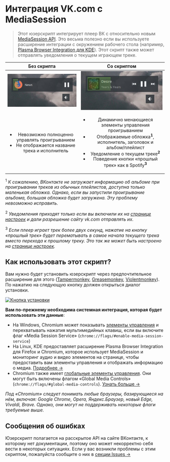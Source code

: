 # Интеграция VK.com с MediaSession

> Этот юзерскрипт интегрирует плеер ВК с относительно новым [MediaSession API](https://w3c.github.io/mediasession/). Это весьма полезно если вы используете расширение интеграции с окружением рабочего стола (например, [Plasma Browser Integration для KDE](https://community.kde.org/Plasma/Browser_Integration)). Этот скрипт также может отправлять уведомления о текущем играющем треке.

|             Без скрипта             |           Со скриптом            |
| :---------------------------------: | :------------------------------: |
| ![Screenshot](examples/without.jpg) | ![Screenshot](examples/with.jpg) |
| <ul><li>Невозможно полноценно управлять проигрыванием</li><li>Не отображается название трека и исполнитель</li></ul> | <ul><li>Динамично менающиеся элементы управления проигрыванием</li><li>Отображаемые обложка<sup>**1**</sup>, исполнитель, заголовок и альбом/плейлист</li><li>Уведомление о текущем треке<sup>**2**</sup></li><li>Поведение кнопки «прошлый трек» как в Spotify<sup>**3**</sup></li></ul> |

<sup>1</sup> *К сожалению, ВКонтакте не загружает информацию об альбоме при проигрывании треков из обычных плейлистов, доступна только маленькая обложка. Однако, если вы запустили проигрывание альбома, большая обложка будет загружена. Эту проблему невозможно исправить.*

<sup>2</sup> *Уведомления приходят только если вы включили их на [странице настроек][vk_settings] и дали разрешение сайту vk.com отправлять их.*

<sup>3</sup> *Если плеер играет трек более двух секунд, нажатие на кнопку «прошлый трек» будет перематывать в самое начала текущего трека вместо перехода к прошлому треку. Это так же может быть настроено на [странице настроек][vk_settings].*

## Как использовать этот скрипт?

Вам нужно будет установить юзерскрипт через предпочтительное расширение для этого ([Tampermonkey](https://www.tampermonkey.net/), [Greasemonkey](https://www.greasespot.net/), [Violentmonkey](https://violentmonkey.github.io/)). По нажатию на следующую кнопку должен открыться диалог установки.

[![Кнопка установки](https://img.shields.io/badge/VK%20Audio%20Integration-%D0%A3%D1%81%D1%82%D0%B0%D0%BD%D0%BE%D0%B2%D0%B8%D1%82%D1%8C-brightgreen)](https://github.com/Sasha-Sorokin/vkaintegra/raw/master/vkaintegra.user.js)

**Вам по-прежнему необходима системная интеграция, которая будет использовать эти данные**:

- На Windows, Chromium может показывать [элементы управления](/examples/windows_controls.jpg) и перехватывать нажатия мультимедийных клавиш, если вы включите флаг «Media Session Service» (`chrome://flags/#enable-media-session-service`)
- На Linux, KDE предоставляет расширение Plasma Browser Integration для Firefox и Chromium, которое использует MediaSession и мониторинг аудио и видео элементов на странице, чтобы предоставить вам элементы управления и отображать информацию о медиа. [Подробнее →](https://vk.com/@kde_ru-plasma-browser-integration-15)
- Chromium также имеет [глобальные элементы управления](/examples/chromium_controls.jpg). Они могут быть включены флагом «Global Media Controls» (`chrome://flags/#global-media-controls`). [Узнать больше →](https://www.iguides.ru/main/other/v_chrome_poyavitsya_novaya_funktsiya_upravleniya_vosproizvedeniem/)

*Под «Chromium» следует понимать любые браузеры, базирующиеся на нём, включая: Google Chrome, Opera, Яндекс.Браузер, новый Edge, Vivaldi, Brave. Однако, они могут не поддерживать некоторые флаги требуемые выше.*

## Сообщения об ошибках

Юзерскрипт полагается на расскрытое API на сайте ВКонтакте, к которому нет документации, поэтому оно может некорректно себя вести в некоторых ситуациях. Если у вас возникли проблемы с этим скриптом, пожалуйста сообщите о них в [секции Issues →](https://github.com/Sasha-Sorokin/vkaintegra/issues)

[vk_settings]: https://vk.com/settings
